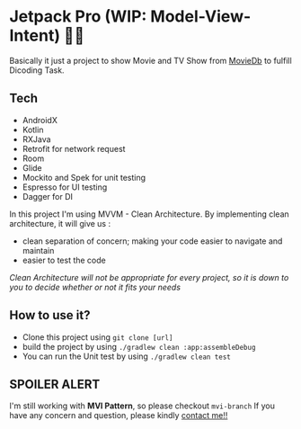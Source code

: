# Jetpack Pro (WIP: Model-View-Intent) :construction_worker::hammer:

Basically it just a project to show Movie and TV Show from [MovieDb](https://developers.themoviedb.org) to fulfill Dicoding Task. 

## Tech
- AndroidX
- Kotlin
- RXJava
- Retrofit for network request
- Room
- Glide
- Mockito and Spek for unit testing
- Espresso for UI testing
- Dagger for DI

In this project I'm using MVVM - Clean Architecture. By implementing clean architecture, it will give us :  
- clean separation of concern; making your code easier to navigate and maintain
- easier to test the code

*Clean Architecture will not be appropriate for every project, so it is down to you to decide whether or not it fits your needs*

## How to use it?
- Clone this project using `git clone [url]`
- build the project by using `./gradlew clean :app:assembleDebug`
- You can run the Unit test by using `./gradlew clean test`


## SPOILER ALERT
I'm still working with **MVI Pattern**, so please checkout `mvi-branch`
If you have any concern and question, please kindly [contact me!!](https://www.linkedin.com/in/andriiginting/)
